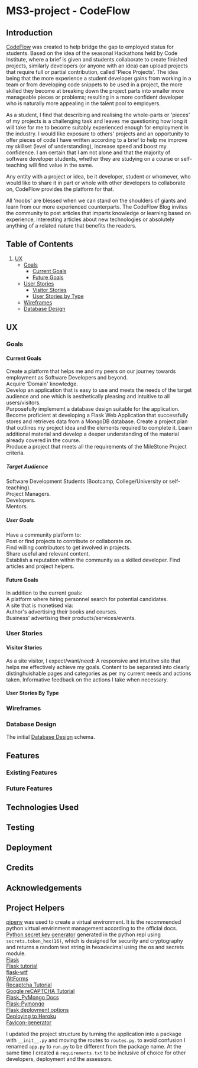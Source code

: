 # MS3-project - CodeFlow

## Introduction

[CodeFlow](http://codeflow-app.herokuapp.com) was created to help bridge the gap to employed status for students. Based on the idea of the seasonal Hackathons held by Code Institute, where a brief is given and students collaborate to create finished projects, similarly developers (or anyone with an idea) can upload projects that require full or partial contribution, called 'Piece Projects'. The idea being that the more experience a student developer gains from working in a team or from developing code snippets to be used in a project, the more skilled they become at breaking down the project parts into smaller more manageable pieces or problems; resulting in a more confident developer who is naturally more appealing in the talent pool to employers.

As a student, I find that describing and realising the whole-parts or 'pieces' of my projects is a challenging task and leaves me questioning how long it will take for me to become suitably experienced enough for employment in the industry. I would like exposure to others' projects and an opportunity to offer pieces of code I have written according to a brief to help me improve my skillset (level of understanding), increase speed and boost my confidence. I am certain that I am not alone and that the majority of software developer students, whether they are studying on a course or self-teaching will find value in the same.

Any entity with a project or idea, be it developer, student or whomever, who would like to share it in part or whole with other developers to collaborate on, CodeFlow provides the platform for that.

All 'noobs' are blessed when we can stand on the shoulders of giants and learn from our more experienced counterparts. The CodeFlow Blog invites the community to post articles that imparts knowledge or learning based on experience, interesting articles about new technologies or absolutely anything of a related nature that benefits the readers.

## Table of Contents

1. [UX](#ux)
   - [Goals](#goals)
     - [Current Goals](#current-goals)
     - [Future Goals](#future-goals)
   - [User Stories](#user-stories)
     - [Visitor Stories](#visitor-stories)
     - [User Stories by Type](#user-stories-by-type)
   - [Wireframes](#wireframes)
   - [Database Design](#database-design)

## UX

### Goals

#### Current Goals

Create a platform that helps me and my peers on our journey towards employment as Software Developers and beyond.  
Acquire 'Domain' knowledge.  
Develop an application that is easy to use and meets the needs of the target audience and one which is aesthetically pleasing and intuitive to all users/visitors.  
Purposefully implememt a database design suitable for the application.  
Become proficient at developing a Flask Web Application that successfully stores and retrieves data from a MongoDB database.
Create a project plan that outlines my project idea and the elements required to complete it.
Learn additional material and develop a deeper understanding of the material already covered in the course.  
Produce a project that meets all the requirements of the MileStone Project criteria.

##### Target Audience

Software Development Students (Bootcamp, College/University or self-teaching).  
Project Managers.  
Developers.  
Mentors.

##### User Goals

Have a community platform to:  
Post or find projects to contribute or collaborate on.  
Find willing contributors to get involved in projects.  
Share useful and relevant content.  
Establish a reputation within the community as a skilled developer.
Find articles and project helpers.

#### Future Goals

In addition to the current goals:  
A platform where hiring personnel search for potential candidates.  
A site that is monetised via:  
Author's advertising their books and courses.  
Business' advertising their products/services/events.

### User Stories

#### Visitor Stories

As a site visitor, I expect/want/need:
A responsive and intutitve site that helps me effectively achieve my goals.
Content to be separated into clearly distinghuishable pages and categories as per my current needs and actions taken.
Informative feedback on the actions I take when necessary.

#### User Stories By Type

### Wireframes

### Database Design

The initial [Database Design](design) schema.

## Features

### Existing Features

### Future Features

## Technologies Used

## Testing

## Deployment

## Credits

## Acknowledgements

## Project Helpers

[pipenv](https://pypi.org/project/pipenv/) was used to create a virtual environment. It is the recommended python virtual envirinment management according to the official docs.  
[Python secret key generator](https://docs.python.org/3/library/secrets.html) generated in the python repl using `secrets.token_hex(16)`, which is designed for security and cryptography and returns a random text string in hexadecimal using the os and secrets module.  
[Flask](https://flask.palletsprojects.com/en/1.1.x/)  
[Flask tutorial](https://hackersandslackers.com/series/building-flask-apps)  
[flask-wtf](https://flask-wtf.readthedocs.io/en/stable/quickstart.html)  
[WtForms](https://wtforms.readthedocs.io/en/2.3.x/)  
[Recaptcha Tutorial](https://pusher.com/tutorials/google-recaptcha-flask)  
[Google reCAPTCHA Tutorial](https://codelabs.developers.google.com/codelabs/reCAPTCHA/index.html#5)  
[Flask_PyMongo Docs](https://flask-pymongo.readthedocs.io/en/latest/)  
[Flask-Pymongo](https://www.bogotobogo.com/python/MongoDB_PyMongo/python_MongoDB_RESTAPI_with_Flask.php)  
[Flask deployment options](https://flask.palletsprojects.com/en/1.1.x/deploying/?highlight=deploying)  
[Deploying to Heroku](https://medium.com/technest/build-a-crud-app-with-flask-bootstrap-heroku-60dfa3a788e8)  
[Favicon-generator](https://www.favicon-generator.org/)

I updated the project structure by turning the application into a package with `__init__.py` and moving the routes to `routes.py`. to avoid confusion I renamed `app.py` to `run.py` to be different from the package name. At the same time I created a `requirements.txt` to be inclusive of choice for other developers, deployment and the assessors.
